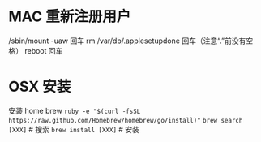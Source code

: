 # MAC 重新注册用户
/sbin/mount -uaw 回车
rm /var/db/.applesetupdone 回车（注意“.”前没有空格）
reboot 回车

# OSX 安装 
安装 home brew 
`ruby -e "$(curl -fsSL https://raw.github.com/Homebrew/homebrew/go/install)"`
`brew search [XXX]` 	# 搜索
`brew install [XXX]`	# 安装